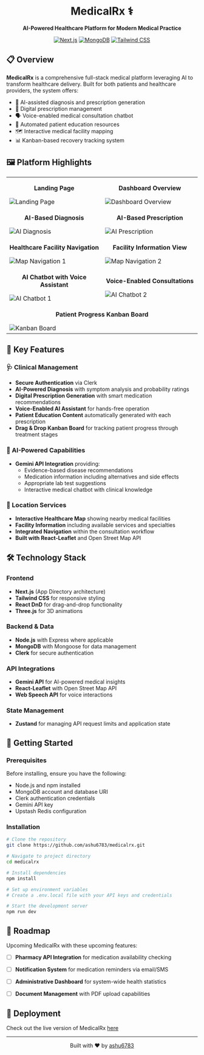 <div align="center">
  
# MedicalRx ⚕️

**AI-Powered Healthcare Platform for Modern Medical Practice**

[![Next.js](https://img.shields.io/badge/Next.js-000000?style=for-the-badge&logo=nextdotjs&logoColor=white)](https://nextjs.org/)
[![MongoDB](https://img.shields.io/badge/MongoDB-4EA94B?style=for-the-badge&logo=mongodb&logoColor=white)](https://www.mongodb.com/)
[![Tailwind CSS](https://img.shields.io/badge/Tailwind_CSS-38B2AC?style=for-the-badge&logo=tailwind-css&logoColor=white)](https://tailwindcss.com/)


</div>

## 📋 Overview

**MedicalRx** is a comprehensive full-stack medical platform leveraging AI to transform healthcare delivery. Built for both patients and healthcare providers, the system offers:

- 🤖 AI-assisted diagnosis and prescription generation
- 💊 Digital prescription management 
- 🗣️ Voice-enabled medical consultation chatbot
- 🧠 Automated patient education resources
- 🗺️ Interactive medical facility mapping
- 📊 Kanban-based recovery tracking system

## 🖼️ Platform Highlights

<table>
  <tr>
    <td width="50%">
      <p align="center"><b>Landing Page</b></p>
      <img src="https://github.com/user-attachments/assets/f8c79175-302e-41f1-a362-ee5d969bd8b1" alt="Landing Page">
    </td>
    <td width="50%">
      <p align="center"><b>Dashboard Overview</b></p>
      <img src="https://github.com/user-attachments/assets/4d0d1b34-a6f1-4827-9294-41f9c7d764eb" alt="Dashboard Overview">
    </td>
  </tr>
  <tr>
    <td width="50%">
      <p align="center"><b>AI-Based Diagnosis</b></p>
      <img src="https://github.com/user-attachments/assets/3f86edb8-d11c-4d68-b35e-1424e5259ff8" alt="AI Diagnosis">
    </td>
    <td width="50%">
      <p align="center"><b>AI-Based Prescription</b></p>
      <img src="https://github.com/user-attachments/assets/9040c874-e78b-4cb6-b901-e399192a6b8f" alt="AI Prescription">
    </td>
  </tr>
  <tr>
    <td width="50%">
      <p align="center"><b>Healthcare Facility Navigation</b></p>
      <img src="https://github.com/user-attachments/assets/7bffee0a-8f85-4ebf-abf1-e6754e595260" alt="Map Navigation 1">
    </td>
    <td width="50%">
      <p align="center"><b>Facility Information View</b></p>
      <img src="https://github.com/user-attachments/assets/fedbd65c-f4e3-48c6-98f3-7353009f50f8" alt="Map Navigation 2">
    </td>
  </tr>
  <tr>
    <td width="50%">
      <p align="center"><b>AI Chatbot with Voice Assistant</b></p>
      <img src="https://github.com/user-attachments/assets/85f8acb4-cac0-412a-826f-ff6a22ee4267" alt="AI Chatbot 1">
    </td>
    <td width="50%">
      <p align="center"><b>Voice-Enabled Consultations</b></p>
      <img src="https://github.com/user-attachments/assets/22f0c7de-d458-49fe-ba36-9e7e59523000" alt="AI Chatbot 2">
    </td>
  </tr>
  <tr>
    <td colspan="2">
      <p align="center"><b>Patient Progress Kanban Board</b></p>
      <img src="https://github.com/user-attachments/assets/1f8eb825-1046-4377-ac48-7299bc877e76" alt="Kanban Board">
    </td>
  </tr>
</table>

## 🌟 Key Features

### 🩺 Clinical Management
- **Secure Authentication** via Clerk
- **AI-Powered Diagnosis** with symptom analysis and probability ratings
- **Digital Prescription Generation** with smart medication recommendations
- **Voice-Enabled AI Assistant** for hands-free operation
- **Patient Education Content** automatically generated with each prescription
- **Drag & Drop Kanban Board** for tracking patient progress through treatment stages

### 🤖 AI-Powered Capabilities
- **Gemini API Integration** providing:
  - Evidence-based disease recommendations
  - Medication information including alternatives and side effects
  - Appropriate lab test suggestions
  - Interactive medical chatbot with clinical knowledge

### 📌 Location Services
- **Interactive Healthcare Map** showing nearby medical facilities
- **Facility Information** including available services and specialties
- **Integrated Navigation** within the consultation workflow
- **Built with React-Leaflet** and Open Street Map API

## 🛠️ Technology Stack

### Frontend
- **Next.js** (App Directory architecture)
- **Tailwind CSS** for responsive styling
- **React DnD** for drag-and-drop functionality
- **Three.js** for 3D animations

### Backend & Data
- **Node.js** with Express where applicable
- **MongoDB** with Mongoose for data management
- **Clerk** for secure authentication

### API Integrations
- **Gemini API** for AI-powered medical insights
- **React-Leaflet** with Open Street Map API
- **Web Speech API** for voice interactions

### State Management
- **Zustand** for managing API request limits and application state

## 🚀 Getting Started

### Prerequisites
Before installing, ensure you have the following:
- Node.js and npm installed
- MongoDB account and database URI
- Clerk authentication credentials
- Gemini API key
- Upstash Redis configuration

### Installation

```bash
# Clone the repository
git clone https://github.com/ashu6783/medicalrx.git

# Navigate to project directory
cd medicalrx

# Install dependencies
npm install

# Set up environment variables
# Create a .env.local file with your API keys and credentials

# Start the development server
npm run dev
```

## 🔮 Roadmap
Upcoming MedicalRx with these upcoming features:

- [ ] **Pharmacy API Integration** for medication availability checking
- [ ] **Notification System** for medication reminders via email/SMS
- [ ] **Administrative Dashboard** for system-wide health statistics
- [ ] **Document Management** with PDF upload capabilities



## 🔗 Deployment

Check out the live version of MedicalRx [here](https://medical-rx.vercel.app)

---

<div align="center">
  <p>Built with ❤️ by <a href="https://github.com/ashu6783">ashu6783</a></p>
</div>
